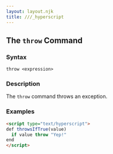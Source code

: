```yaml
---
layout: layout.njk
title: ///_hyperscript
---
```


## The `throw` Command

### Syntax

```ebnf
throw <expression> 
```

### Description

The `throw` command throws an exception.

### Examples

```html
<script type="text/hyperscript">
def throwsIfTrue(value)
  if value throw "Yep!"
end
</script>

